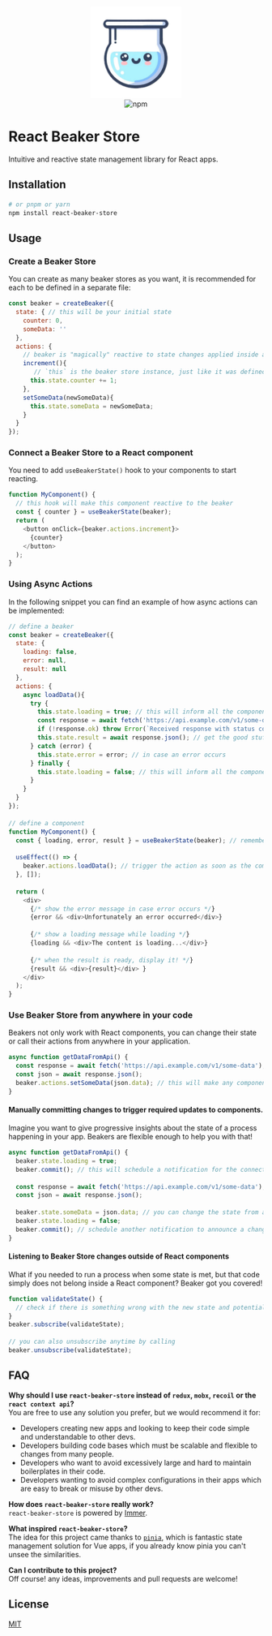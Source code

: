 <div align="center">
  <img width="180" alt="React Beaker Store icon" src="https://raw.githubusercontent.com/react-beaker-store/react-beaker-store/refs/heads/main/beaker.png"/>
</div>

<div align="center">
  <img alt="npm" src="https://img.shields.io/badge/npm-v0.1.0-blue"/>
</div>

# React Beaker Store
Intuitive and reactive state management library for React apps.

## Installation
```bash
# or pnpm or yarn
npm install react-beaker-store
```

## Usage

### Create a Beaker Store
You can create as many beaker stores as you want, it is recommended for each to be defined in a separate file:

```js
const beaker = createBeaker({
  state: { // this will be your initial state
    counter: 0,
    someData: ''
  },
  actions: {    
    // beaker is "magically" reactive to state changes applied inside actions    
    increment(){
       // `this` is the beaker store instance, just like it was defined!
      this.state.counter += 1;
    },
    setSomeData(newSomeData){
      this.state.someData = newSomeData;
    }
  }
});
```

### Connect a Beaker Store to a React component
You need to add `useBeakerState()` hook to your components to start reacting.
```js
function MyComponent() {
  // this hook will make this component reactive to the beaker
  const { counter } = useBeakerState(beaker);
  return (
    <button onClick={beaker.actions.increment}>
      {counter}
    </button>
  );
}
```

### Using Async Actions
In the following snippet you can find an example of how async actions can be implemented:
```js
// define a beaker
const beaker = createBeaker({
  state: {
    loading: false,
    error: null,
    result: null    
  },
  actions: {    
    async loadData(){
      try {
        this.state.loading = true; // this will inform all the components the process is loading
        const response = await fetch('https://api.example.com/v1/some-data');
        if (!response.ok) throw Error(`Received response with status code ${response.status}`)
        this.state.result = await response.json(); // get the good stuff the process has been waiting for!
      } catch (error) {
        this.state.error = error; // in case an error occurs
      } finally {
        this.state.loading = false; // this will inform all the components the process has finished
      }
    }
  }
});

// define a component
function MyComponent() {
  const { loading, error, result } = useBeakerState(beaker); // remember to connect the component to the beaker using the hook!

  useEffect(() => {
    beaker.actions.loadData(); // trigger the action as soon as the component is mounted!
  }, []);

  return (
    <div>
      {/* show the error message in case error occurs */}
      {error && <div>Unfortunately an error occurred</div>}

      {/* show a loading message while loading */}
      {loading && <div>The content is loading...</div>}

      {/* when the result is ready, display it! */}
      {result && <div>{result}</div> } 
    </div>
  );
}

```

### Use Beaker Store from anywhere in your code
Beakers not only work with React components, you can change their state or call their actions from anywhere in your application.
```js
async function getDataFromApi() {
  const response = await fetch('https://api.example.com/v1/some-data');
  const json = await response.json();
  beaker.actions.setSomeData(json.data); // this will make any components connected to store react to data changes!
}
```

#### Manually committing changes to trigger required updates to components.
Imagine you want to give progressive insights about the state of a process happening in your app. Beakers are flexible enough to help you with that!
```js
async function getDataFromApi() {
  beaker.state.loading = true;
  beaker.commit(); // this will schedule a notification for the connected React components

  const response = await fetch('https://api.example.com/v1/some-data');
  const json = await response.json();

  beaker.state.someData = json.data; // you can change the state from anywhere outside of actions if you want, just don't forget to call commit() right after;
  beaker.state.loading = false;
  beaker.commit(); // schedule another notification to announce a change occurred
}
```

#### Listening to Beaker Store changes outside of React components
What if you needed to run a process when some state is met, but that code simply does not belong inside a React component? Beaker got you covered!
```js
function validateState() {
  // check if there is something wrong with the new state and potentially trigger actions or commit changes to fix it!
}
beaker.subscribe(validateState);

// you can also unsubscribe anytime by calling
beaker.unsubscribe(validateState);
```

## FAQ
**Why should I use `react-beaker-store` instead of `redux`, `mobx`, `recoil` or the `react context api`?**\
You are free to use any solution you prefer, but we would recommend it for:
- Developers creating new apps and looking to keep their code simple and understandable to other devs.
- Developers building code bases which must be scalable and flexible to changes from many people.
- Developers who want to avoid excessively large and hard to maintain boilerplates in their code.
- Developers wanting to avoid complex configurations in their apps which are easy to break or misuse by other devs.

**How does `react-beaker-store` really work?**\
`react-beaker-store` is powered by [Immer](https://github.com/immerjs/immer).

**What inspired `react-beaker-store`?**\
The idea for this project came thanks to [`pinia`](https://github.com/vuejs/pinia), which is fantastic state management solution for Vue apps, if you already know pinia you can't unsee the similarities.

**Can I contribute to this project?**\
Off course! any ideas, improvements and pull requests are welcome!

## License
[MIT](http://opensource.org/licenses/MIT)